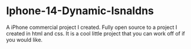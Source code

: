 # Iphone-14-Dynamic-Isnaldns
A iPhone commercial project I created.
Fully open source to a project I created in html and css.
It is a cool little project that you can work off of if you would like.
